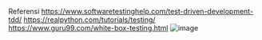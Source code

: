 Referensi
https://www.softwaretestinghelp.com/test-driven-development-tdd/
https://realpython.com/tutorials/testing/
https://www.guru99.com/white-box-testing.html
![image](https://github.com/RoroAnindyaRahayuliantisari/Testing-QA/assets/149845052/e4b026c3-b562-43a2-b49d-da4cc5b8bf57)
